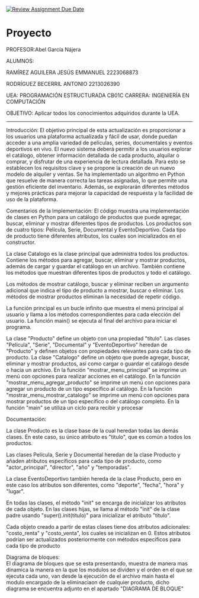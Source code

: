 [![Review Assignment Due Date](https://classroom.github.com/assets/deadline-readme-button-24ddc0f5d75046c5622901739e7c5dd533143b0c8e959d652212380cedb1ea36.svg)](https://classroom.github.com/a/LCXMIOgt)
# Proyecto
PROFESOR:Abel García Nájera

ALUMNOS:

RAMÍREZ AGUILERA JESÚS EMMANUEL 2223068873

RODRÍGUEZ BECERRIL ANTONIO 2213026390

UEA: PROGRAMACIÓN ESTRUCTURADA CB01C
CARRERA: INGENIERÍA EN COMPUTACIÓN

OBJETIVO: Aplicar todos los conocimientos adquiridos durante la UEA.
**************************************************************************
 
Introducción:
El objetivo principal de esta actualización es proporcionar a los usuarios una plataforma actualizada y fácil de usar, donde puedan acceder a una amplia variedad de películas, series, documentales y eventos deportivos en vivo. El nuevo sistema deberá permitir a los usuarios explorar el catálogo, obtener información detallada de cada producto, alquilar o comprar, y disfrutar de una experiencia de lectura detallada. Para esto se establecen los requisitos clave y se propone la creación de un nuevo modelo de alquiler y ventas. Se ha implementado un algoritmo en Python que resuelve de manera correcta las tareas asignadas, lo que permite una gestión eficiente del inventario. Además, se explorarán diferentes métodos y mejores prácticas para mejorar la capacidad de respuesta y la facilidad de uso de la plataforma.

Comentarios de la Implementación:
El código muestra una implementación de clases en Python para un catálogo de productos que puede agregar, buscar, eliminar y mostrar diferentes tipos de productos. Los productos son de cuatro tipos: Película, Serie, Documental y EventoDeportivo. Cada tipo de producto tiene diferentes atributos, los cuales son inicializados en el constructor.

La clase Catalogo es la clase principal que administra todos los productos. Contiene los métodos para agregar, buscar, eliminar y mostrar productos, además de cargar y guardar el catálogo en un archivo. También contiene los métodos que muestran diferentes tipos de productos y todo el catálogo.

Los métodos de mostrar catálogo, buscar y eliminar reciben un argumento adicional que indica el tipo de producto a mostrar, buscar o eliminar. Los métodos de mostrar productos eliminan la necesidad de repetir código.

La función principal es un bucle infinito que muestra el menú principal al usuario y llama a los métodos correspondientes para cada elección del usuario. La función main() se ejecuta al final del archivo para iniciar el programa.

La clase "Producto" define un objeto con una propiedad "título".
Las clases "Película", "Serie", "Documental" y "EventoDeportivo" heredan de "Producto" y definen objetos con propiedades relevantes para cada tipo de producto.
La clase "Catalogo" define un objeto que puede agregar, buscar, eliminar y mostrar productos, así como cargar o guardar el catálogo desde o hacia un archivo.
En la función "mostrar_menu_principal" se imprime un menú con opciones para realizar acciones en el catálogo.
En la función "mostrar_menu_agregar_producto" se imprime un menú con opciones para agregar un producto de un tipo específico al catálogo.
En la función "mostrar_menu_mostrar_catalogo" se imprime un menú con opciones para mostrar productos de un tipo específico o del catálogo completo.
En la función "main" se utiliza un ciclo para recibir y procesar

Documentación: 

La clase Producto es la clase base de la cual heredan todas las demás clases. En este caso, su único atributo es "titulo", que es común a todos los productos.

Las clases Película, Serie y Documental heredan de la clase Producto y añaden atributos específicos para cada tipo de producto, como "actor_principal", "director", "año" y "temporadas".

La clase EventoDeportivo también hereda de la clase Producto, pero en este caso los atributos son diferentes, como "deporte", "fecha", "hora" y "lugar".

En todas las clases, el método "init" se encarga de inicializar los atributos de cada objeto. En las clases hijas, se llama al método "init" de la clase padre usando "super().init(titulo)" para inicializar el atributo "titulo".

Cada objeto creado a partir de estas clases tiene dos atributos adicionales: "costo_renta" y "costo_venta", los cuales se inicializan en 0. Estos atributos podrían ser actualizados posteriormente con métodos específicos para cada tipo de producto

Diagrama de bloques:  
El diagrama de bloques que se esta presentando, muestra de manera mas dinamica la manera en  la que los modulos se dividen y el orden en el que se ejecuta cada uno, van desde la ejecución de el archivo main hasta el modulo encargado de la eliminaciaon de cualquier producto, dicho diagrama se encuentra adjunto en el apartado "DIAGRAMA DE BLOQUE" 
